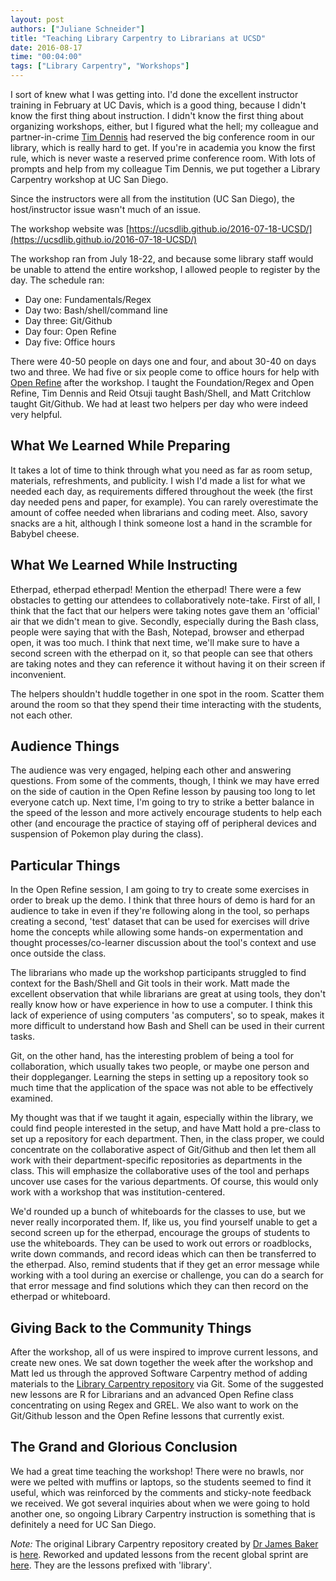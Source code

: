 ```yaml
---
layout: post
authors: ["Juliane Schneider"]
title: "Teaching Library Carpentry to Librarians at UCSD"
date: 2016-08-17
time: "00:04:00"
tags: ["Library Carpentry", "Workshops"]
---
```


I sort of knew what I was getting into. I'd done the excellent instructor training in February at UC Davis, 
which is a good thing, because I didn't know the first thing about instruction. 
I didn't know the first thing about organizing workshops, either, but I figured what the hell; 
my colleague and partner-in-crime [Tim Dennis](https://twitter.com/jt14den) had reserved the big conference room in our library, 
which is really hard to get. If you're in academia you know the first rule, which is never waste 
a reserved prime conference room. With lots of prompts and help from my colleague Tim Dennis, 
we put together a Library Carpentry workshop at UC San Diego.

Since the instructors were all from the institution (UC San Diego), the host/instructor issue wasn't much of an issue. 

The workshop website was [https://ucsdlib.github.io/2016-07-18-UCSD/](https://ucsdlib.github.io/2016-07-18-UCSD/)

The workshop ran from July 18-22, and because some library staff would be unable to attend the entire workshop, 
I allowed people to register by the day. The schedule ran:

- Day one: Fundamentals/Regex
- Day two: Bash/shell/command line
- Day three: Git/Github
- Day four: Open Refine
- Day five: Office hours

There were 40-50 people on days one and four, and about 30-40 on days two and three. 
We had five or six people come to office hours for help with [Open Refine](http://openrefine.org/) after the workshop. 
I taught the Foundation/Regex and Open Refine, Tim Dennis and Reid Otsuji taught Bash/Shell, 
and Matt Critchlow taught Git/Github. We had at least two helpers per day who were indeed very helpful.

## What We Learned While Preparing

It takes a lot of time to think through what you need as far as room setup, materials, refreshments, and 
publicity. I wish I'd made a list for what we needed each day, 
as requirements differed throughout the week (the first day needed pens and paper, 
for example). You can rarely overestimate the amount of coffee needed when 
librarians and coding meet. Also, savory snacks are a hit, 
although I think someone lost a hand in the scramble for Babybel cheese.

## What We Learned While Instructing

Etherpad, etherpad etherpad! Mention the etherpad! There were a few obstacles to getting our 
attendees to collaboratively note-take. First of all, I think that the fact that our helpers
were taking notes gave them an 'official' air that we didn't mean to give. 
Secondly, especially during the Bash class, people were saying that with the Bash, 
Notepad, browser and etherpad open, it was too much. I think that 
next time, we'll make sure to have a second screen with the etherpad on it, 
so that people can see that others are taking notes and they can reference it 
without having it on their screen if inconvenient.

The helpers shouldn't huddle together in one spot in the room. 
Scatter them around the room so that they spend their time interacting with the students, 
not each other. 

## Audience Things

The audience was very engaged, helping each other and answering questions. 
From some of the comments, though, I think we may have erred on the side of caution in the 
Open Refine lesson by pausing too long to let everyone catch up. Next time, 
I'm going to try to strike a better balance in the speed of the lesson and 
more actively encourage students to help each other (and encourage the practice 
of staying off of peripheral devices and suspension of Pokemon play during the class).

## Particular Things

In the Open Refine session, I am going to try to create some exercises 
in order to break up the demo. I think that three hours of demo is hard for 
an audience to take in even if they're following along in the tool, 
so perhaps creating a second, 'test' dataset that can be used for exercises 
will drive home the concepts while allowing some hands-on expermentation 
and thought processes/co-learner discussion about the tool's context and use once outside the class.

The librarians who made up the workshop participants struggled to find context 
for the Bash/Shell and Git tools in their work. Matt made the excellent 
observation that while librarians are great at using tools, they don't really know how 
or have experience in how to use a computer. I think this lack of experience of 
using computers 'as computers', so to speak, makes it more difficult to understand 
how Bash and Shell can be used in their current tasks.

Git, on the other hand, has the interesting problem of being a tool for collaboration, 
which usually takes two people, or maybe one person and their doppleganger. 
Learning the steps in setting up a repository took so much time that the 
application of the space was not able to be effectively examined.

My thought was that if we taught it again, especially within the library, 
we could find people interested in the setup, and have Matt hold a pre-class 
to set up a repository for each department. Then, in the class proper, 
we could concentrate on the collaborative aspect of Git/Github and then 
let them all work with their department-specific repositories as departments 
in the class. This will emphasize the collaborative uses of the tool and 
perhaps uncover use cases for the various departments.  Of course, this 
would only work with a workshop that was institution-centered.

We'd rounded up a bunch of whiteboards for the classes to use, but we never really incorporated them. 
If, like us, you find yourself unable to get a second screen up for the etherpad, 
encourage the groups of students to use the whiteboards. They can be 
used to work out errors or roadblocks, write down commands, and record ideas 
which can then be transferred to the etherpad. Also, remind students that if they get an error 
message while working with a tool during an exercise or challenge, you can do a 
search for that error message and find solutions which they can then record 
on the etherpad or whiteboard. 

## Giving Back to the Community Things

After the workshop, all of us were inspired to improve current lessons, and create new ones. 
We sat down together the week after the workshop and Matt led us through the approved 
Software Carpentry method of adding materials to the [Library Carpentry repository](https://github.com/data-lessons) via Git. 
Some of the suggested new lessons are R for Librarians and an advanced Open Refine 
class concentrating on using Regex and GREL. We also want to work on the 
Git/Github lesson and the Open Refine lessons that currently exist.

## The Grand and Glorious Conclusion

We had a great time teaching the workshop! There were no brawls, 
nor were we pelted with muffins or laptops, so the students seemed to find it useful, 
which was reinforced by the comments and sticky-note feedback we received. 
We got several inquiries about when we were going to hold another one, 
so ongoing Library Carpentry instruction is something that is definitely a need for UC San Diego.

*Note:* The original Library Carpentry repository created by [Dr James Baker](https://twitter.com/j_w_baker) is [here](https://github.com/LibraryCarpentry). 
Reworked and updated lessons from the recent global sprint are [here](https://github.com/data-lessons). 
They are the lessons prefixed with 'library'.
